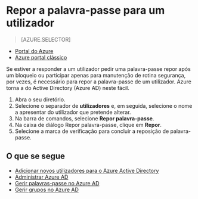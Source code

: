 <properties
    pageTitle="Repor a palavra-passe para um utilizador no Azure Active Directory | Microsoft Azure"
    description="Explica como um administrador deve repor palavra-passe dos utilizadores de num Azure Active Directory."
    services="active-directory"
    documentationCenter=""
    authors="curtand"
    manager="femila"
    editor=""/>

<tags
    ms.service="active-directory"
    ms.workload="identity"
    ms.tgt_pltfrm="na"
    ms.devlang="na"
    ms.topic="article"
    ms.date="08/23/2016"
    ms.author="curtand"/>

# <a name="reset-the-password-for-a-user"></a>Repor a palavra-passe para um utilizador

> [AZURE.SELECTOR]
- [Portal do Azure](active-directory-users-reset-password-azure-portal.md)
- [Azure portal clássico](active-directory-create-users-reset-password.md)

Se estiver a responder a um utilizador pedir uma palavra-passe repor após um bloqueio ou participar apenas para manutenção de rotina segurança, por vezes, é necessário para repor a palavra-passe de um utilizador. Azure torna a do Active Directory (Azure AD) neste fácil.

  1. Abra o seu diretório.
  2. Selecione o separador de **utilizadores** e, em seguida, selecione o nome a apresentar do utilizador que pretende alterar.
  3. Na barra de comandos, selecione **Repor palavra-passe**.
  4. Na caixa de diálogo Repor palavra-passe, clique em **Repor**.
  5. Selecione a marca de verificação para concluir a reposição de palavra-passe.



## <a name="whats-next"></a>O que se segue

- [Adicionar novos utilizadores para o Azure Active Directory](active-directory-create-users.md)
- [Administrar Azure AD](active-directory-administer.md)
- [Gerir palavras-passe no Azure AD](active-directory-manage-passwords.md)
- [Gerir grupos no Azure AD](active-directory-manage-groups.md)
